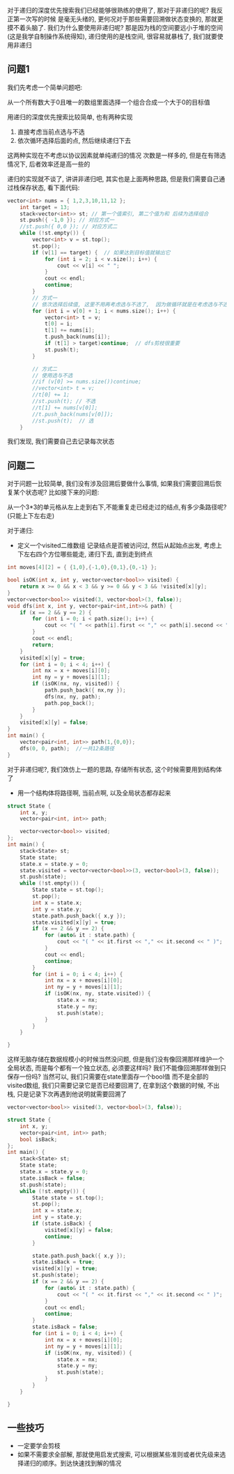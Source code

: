 对于递归的深度优先搜索我们已经能够很熟练的使用了, 那对于非递归的呢?  我反正第一次写的时候 是毫无头绪的, 更何况对于那些需要回溯做状态变换的, 那就更摸不着头脑了.  我们为什么要使用非递归呢?  那是因为栈的空间要远小于堆的空间(这是我学自制操作系统得知),  递归使用的是栈空间, 很容易就暴栈了, 我们就要使用非递归

## 问题1

我们先考虑一个简单问题吧:

从一个所有数大于0且唯一的数组里面选择一个组合合成一个大于0的目标值

用递归的深度优先搜索比较简单,  也有两种实现

1. 直接考虑当前点选与不选
2. 依次循环选择后面的点, 然后继续递归下去

这两种实现在不考虑以协议因素就单纯递归的情况  次数是一样多的,  但是在有筛选情况下, 后者效率还是高一些的

递归的实现就不谈了, 讲讲非递归吧, 其实也是上面两种思路, 但是我们需要自己通过栈保存状态, 看下面代码:

```cpp
vector<int> nums = { 1,2,3,10,11,12 };
	int target = 13;
	stack<vector<int>> st; // 第一个值索引, 第二个值为和 后续为选择组合
	st.push({ -1,0 }); // 对应方式一
	//st.push({ 0,0 }); // 对应方式二
	while (!st.empty()) {
		vector<int> v = st.top();
		st.pop();
		if (v[1] == target) {  // 如果达到目标值就输出它
			for (int i = 2; i < v.size(); i++) {
				cout << v[i] << " ";
			}
			cout << endl;
			continue;
		}
		// 方式一
		// 依次选择后续值, 这里不用再考虑选与不选了,  因为做循环就是在考虑选与不选了
		for (int i = v[0] + 1; i < nums.size(); i++) {
			vector<int> t = v;
			t[0] = i;
			t[1] += nums[i];
			t.push_back(nums[i]);
			if (t[1] > target)continue;  // dfs剪枝很重要
			st.push(t);
		}

		// 方式二
		// 使用选与不选
		//if (v[0] >= nums.size())continue;
		//vector<int> t = v;
		//t[0] += 1;
		//st.push(t); // 不选
		//t[1] += nums[v[0]];  
		//t.push_back(nums[v[0]]);
		//st.push(t);  // 选
	}
```

我们发现, 我们需要自己去记录每次状态

## 问题二

对于问题一比较简单,  我们没有涉及回溯后要做什么事情, 如果我们需要回溯后恢复某个状态呢?  比如接下来的问题:

从一个3*3的单元格从左上走到右下,不能重复走已经走过的结点,有多少条路径呢? (只能上下左右走)

对于递归:

* 定义一个visited二维数组 记录结点是否被访问过,  然后从起始点出发, 考虑上下左右四个方位哪些能走, 递归下去, 直到走到终点

```cpp
int moves[4][2] = { {1,0},{-1,0},{0,1},{0,-1} };

bool isOK(int x, int y, vector<vector<bool>> visited) {
	return x >= 0 && x < 3 && y >= 0 && y < 3 && !visited[x][y];
}
vector<vector<bool>> visited(3, vector<bool>(3, false));
void dfs(int x, int y, vector<pair<int,int>>& path) {
	if (x == 2 && y == 2) {
		for (int i = 0; i < path.size(); i++) {
			cout << "( " << path[i].first << "," << path[i].second << " )";
		}
		cout << endl;
		return;
	}
	visited[x][y] = true;
	for (int i = 0; i < 4; i++) {
		int nx = x + moves[i][0];
		int ny = y + moves[i][1];
		if (isOK(nx, ny, visited)) {
			path.push_back({ nx,ny });
			dfs(nx, ny, path);
			path.pop_back();
		}
	}
	visited[x][y] = false;
}
int main() {
	vector<pair<int, int>> path(1,{0,0});
	dfs(0, 0, path);  //一共12条路径
}
```

对于非递归呢?, 我们效仿上一题的思路, 存储所有状态, 这个时候需要用到结构体了

* 用一个结构体将路径啊, 当前点啊, 以及全局状态都存起来

```cpp
struct State {
	int x, y;
	vector<pair<int, int>> path;

	vector<vector<bool>> visited;
};
int main() {
	stack<State> st;
	State state;
	state.x = state.y = 0;
	state.visited = vector<vector<bool>>(3, vector<bool>(3, false));
	st.push(state);
	while (!st.empty()) {
		State state = st.top();
		st.pop();
		int x = state.x;
		int y = state.y;
		state.path.push_back({ x,y });
		state.visited[x][y] = true;
		if (x == 2 && y == 2) {
			for (auto& it : state.path) {
				cout << "( " << it.first << "," << it.second << " )";  // 12条路径
			}
			cout << endl;
			continue;
		}
		for (int i = 0; i < 4; i++) {
			int nx = x + moves[i][0];
			int ny = y + moves[i][1];
			if (isOK(nx, ny, state.visited)) {
				state.x = nx;
				state.y = ny;
				st.push(state);
			}
		}
	}

}

```

这样无脑存储在数据规模小的时候当然没问题, 但是我们没有像回溯那样维护一个全局状态, 而是每个都有一个独立状态, 必须要这样吗? 我们不能像回溯那样做到只保存一份吗?  当然可以,  我们只需要在state里面存一个bool值 而不是全部的visited数组,  我们只需要记录它是否已经要回溯了, 在拿到这个数据的时候, 不出栈, 只是记录下次再遇到他说明就需要回溯了

```cpp
vector<vector<bool>> visited(3, vector<bool>(3, false));

struct State {
	int x, y;
	vector<pair<int, int>> path;
	bool isBack;
};
int main() {
	stack<State> st;
	State state;
	state.x = state.y = 0;
	state.isBack = false;
	st.push(state);
	while (!st.empty()) {
		State state = st.top();
		st.pop();
		int x = state.x;
		int y = state.y;
		if (state.isBack) {
			visited[x][y] = false;
			continue;
		}

		state.path.push_back({ x,y });
		state.isBack = true;
		visited[x][y] = true;
		st.push(state);
		if (x == 2 && y == 2) {
			for (auto& it : state.path) {
				cout << "( " << it.first << "," << it.second << " )";
			}
			cout << endl;
			continue;
		}
		state.isBack = false;
		for (int i = 0; i < 4; i++) {
			int nx = x + moves[i][0];
			int ny = y + moves[i][1];
			if (isOK(nx, ny, visited)) {
				state.x = nx;
				state.y = ny;
				st.push(state);
			}
		}
	}

}
```

## 一些技巧

* 一定要学会剪枝
* 如果不需要求全部解,  那就使用启发式搜索, 可以根据某些准则或者优先级来选择递归的顺序。到达快速找到解的情况